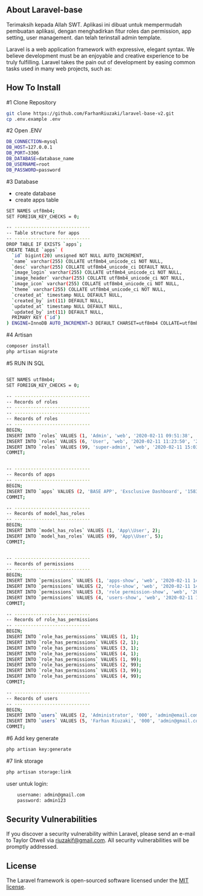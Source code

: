 ## About Laravel-base

Terimaksih kepada Allah SWT.
Aplikasi ini dibuat untuk mempermudah pembuatan aplikasi, dengan menghadirkan fitur roles dan permission, app setting, user management.
dan telah terinstall admin template.

Laravel is a web application framework with expressive, elegant syntax. We believe development must be an enjoyable and creative experience to be truly fulfilling. Laravel takes the pain out of development by easing common tasks used in many web projects, such as:

## How To Install

#1 Clone Repository

```bash
git clone https://github.com/FarhanRiuzaki/laravel-base-v2.git
cp .env.example .env
```
#2 Open .ENV

```bash
DB_CONNECTION=mysql
DB_HOST=127.0.0.1 
DB_PORT=3306 
DB_DATABASE=database_name 
DB_USERNAME=root 
DB_PASSWORD=password
```

#3 Database

- create database
- create apps table

```bash
SET NAMES utf8mb4;
SET FOREIGN_KEY_CHECKS = 0;

-- ----------------------------
-- Table structure for apps
-- ----------------------------
DROP TABLE IF EXISTS `apps`;
CREATE TABLE `apps` (
  `id` bigint(20) unsigned NOT NULL AUTO_INCREMENT,
  `name` varchar(255) COLLATE utf8mb4_unicode_ci NOT NULL,
  `desc` varchar(255) COLLATE utf8mb4_unicode_ci DEFAULT NULL,
  `image_login` varchar(255) COLLATE utf8mb4_unicode_ci NOT NULL,
  `image_header` varchar(255) COLLATE utf8mb4_unicode_ci NOT NULL,
  `image_icon` varchar(255) COLLATE utf8mb4_unicode_ci NOT NULL,
  `theme` varchar(255) COLLATE utf8mb4_unicode_ci NOT NULL,
  `created_at` timestamp NULL DEFAULT NULL,
  `created_by` int(11) DEFAULT NULL,
  `updated_at` timestamp NULL DEFAULT NULL,
  `updated_by` int(11) DEFAULT NULL,
  PRIMARY KEY (`id`)
) ENGINE=InnoDB AUTO_INCREMENT=3 DEFAULT CHARSET=utf8mb4 COLLATE=utf8mb4_unicode_ci;

```

#4 Artisan

```bash
composer install 
php artisan migrate
```
#5 RUN IN SQL

```bash

SET NAMES utf8mb4;
SET FOREIGN_KEY_CHECKS = 0;

-- ----------------------------
-- Records of roles
-- ----------------------------
-- ----------------------------
-- Records of roles
-- ----------------------------
BEGIN;
INSERT INTO `roles` VALUES (1, 'Admin', 'web', '2020-02-11 09:51:38', '2020-02-11 09:51:38');
INSERT INTO `roles` VALUES (6, 'User', 'web', '2020-02-11 11:23:50', '2020-02-11 11:23:50');
INSERT INTO `roles` VALUES (99, 'super-admin', 'web', '2020-02-11 15:03:43', '2020-02-11 15:03:43');
COMMIT;


-- ----------------------------
-- Records of apps
-- ----------------------------
BEGIN;
INSERT INTO `apps` VALUES (2, 'BASE APP', 'Exsclusive Dashboard', '1583207480laravel-base.jpg', '1584503138laravel-base.png', '1584503139laravel-base.png', 'dark', '2020-02-08 21:32:08', NULL, '2020-03-24 13:05:26', 5);
COMMIT;

-- ----------------------------
-- Records of model_has_roles
-- ----------------------------
BEGIN;
INSERT INTO `model_has_roles` VALUES (1, 'App\\User', 2);
INSERT INTO `model_has_roles` VALUES (99, 'App\\User', 5);
COMMIT;


-- ----------------------------
-- Records of permissions
-- ----------------------------
BEGIN;
INSERT INTO `permissions` VALUES (1, 'apps-show', 'web', '2020-02-11 14:38:29', '2020-02-11 14:38:29');
INSERT INTO `permissions` VALUES (2, 'role-show', 'web', '2020-02-11 14:38:39', '2020-02-11 14:38:39');
INSERT INTO `permissions` VALUES (3, 'role permission-show', 'web', '2020-02-11 14:38:50', '2020-02-11 14:38:50');
INSERT INTO `permissions` VALUES (4, 'users-show', 'web', '2020-02-11 14:38:59', '2020-02-11 14:38:59');
COMMIT;

-- ----------------------------
-- Records of role_has_permissions
-- ----------------------------
BEGIN;
INSERT INTO `role_has_permissions` VALUES (1, 1);
INSERT INTO `role_has_permissions` VALUES (2, 1);
INSERT INTO `role_has_permissions` VALUES (3, 1);
INSERT INTO `role_has_permissions` VALUES (4, 1);
INSERT INTO `role_has_permissions` VALUES (1, 99);
INSERT INTO `role_has_permissions` VALUES (2, 99);
INSERT INTO `role_has_permissions` VALUES (3, 99);
INSERT INTO `role_has_permissions` VALUES (4, 99);
COMMIT;

-- ----------------------------
-- Records of users
-- ----------------------------
BEGIN;
INSERT INTO `users` VALUES (2, 'Administrator', '000', 'admin@email.com', NULL, '$2y$10$iT79gWz9IU7QuG/wxuhNteROMwb1s9o3yVZREWC.KbB5DOZNUVW8i', 1, NULL, '2020-02-11 11:51:29', NULL, '2020-02-11 11:51:29', NULL);
INSERT INTO `users` VALUES (5, 'Farhan Riuzaki', '000', 'admin@gmail.com', NULL, '$2y$10$Jn7jqNPLzI2As3cBehD61ORDUYRUnNo2lQrBjiBDyLrZlUv3M0LaC', 1, NULL, '2020-02-11 13:24:40', NULL, '2020-02-11 13:24:40', NULL);
COMMIT;
```

#6 Add key generate
```bash
php artisan key:generate
```

#7 link storage

```bash
php artisan storage:link
```

user untuk login:
```bash
    username: admin@gmail.com
    password: admin123
```

## Security Vulnerabilities

If you discover a security vulnerability within Laravel, please send an e-mail to Taylor Otwell via [riuzakif@gmail.com](mailto:riuzakif@gmail.com). All security vulnerabilities will be promptly addressed.

## License

The Laravel framework is open-sourced software licensed under the [MIT license](https://opensource.org/licenses/MIT).
